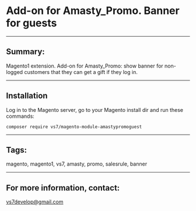 # Add-on for Amasty_Promo. Banner for guests

***

## Summary:

Magento1 extension. Add-on for Amasty_Promo: show banner for non-logged customers that they can get a gift if they log in.

***

## Installation

Log in to the Magento server, go to your Magento install dir and run these commands:
```
composer require vs7/magento-module-amastypromoguest
```
***

## Tags:

magento, magento1, vs7, amasty, promo, salesrule, banner

***
## For more information, contact:
<vs7develop@gmail.com>
